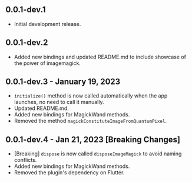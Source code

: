 ## 0.0.1-dev.1

* Initial development release.

## 0.0.1-dev.2

* Added new bindings and updated README.md to include showcase of the power of imagemagick.

## 0.0.1-dev.3 - January 19, 2023

* `initialize()` method is now called automatically when the app launches,
no need to call it manually.
* Updated README.md.
* Added new bindings for MagickWand methods. 
* Removed the method `magickConstituteImageFromQuantumPixel`.

## 0.0.1-dev.4 - Jan 21, 2023 [Breaking Changes]

* [Breaking] `dispose` is now called `disposeImageMagick` to avoid naming conflicts.
* Added new bindings for MagickWand methods.
* Removed the plugin's dependency on Flutter.